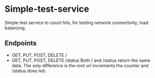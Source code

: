 # Simple-test-service
Simple test service to count hits, for testing network connectivity, load balancing.

## Endpoints
* GET, PUT, POST, DELETE /
* GET, PUT, POST, DELETE /status
Both / and /status return the same data. The only difference is the root url increments the counter and /status does not.
